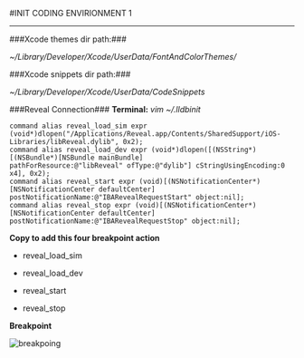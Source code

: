 #INIT CODING ENVIRIONMENT
1
_______

###Xcode themes dir path:###


*~/Library/Developer/Xcode/UserData/FontAndColorThemes/*



###Xcode snippets dir path:###


*~/Library/Developer/Xcode/UserData/CodeSnippets*




###Reveal Connection###
**Terminal:**
*vim ~/.lldbinit*


```
command alias reveal_load_sim expr (void*)dlopen("/Applications/Reveal.app/Contents/SharedSupport/iOS-Libraries/libReveal.dylib", 0x2);
command alias reveal_load_dev expr (void*)dlopen([(NSString*)[(NSBundle*)[NSBundle mainBundle]               pathForResource:@"libReveal" ofType:@"dylib"] cStringUsingEncoding:0    x4], 0x2);
command alias reveal_start expr (void)[(NSNotificationCenter*)[NSNotificationCenter defaultCenter]           postNotificationName:@"IBARevealRequestStart" object:nil];
command alias reveal_stop expr (void)[(NSNotificationCenter*)[NSNotificationCenter defaultCenter]            postNotificationName:@"IBARevealRequestStop" object:nil];

```

**Copy to add this four breakpoint action**

* reveal_load_sim 

* reveal_load_dev 

* reveal_start 

* reveal_stop


**Breakpoint**

![breakpoing](http://git.devzeng.com/images/reveal_integrating/reveal_load_sim.png)